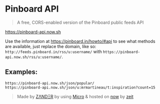 # Pinboard API
> A free, CORS-enabled version of the Pinboard public feeds API

https://pinboard-api.now.sh

Use the information at https://pinboard.in/howto/#api to see what methods are available, just replace the domain, like so: `http://feeds.pinboard.in/rss/u:username/` with `https://pinboard-api.now.sh/rss/u:username/`.

## Examples:
```
https://pinboard-api.now.sh/json/popular/
https://pinboard-api.now.sh/json/u:mrmartineau/t:inspiration?count=15
```


> Made by [ZΛNDΞR](https://github.com/mrmartineau/) by using [Micro](https://github.com/zeit/micro) & hosted on [now](https://zeit.co/now) by [zeit](https://zeit.co)
